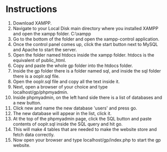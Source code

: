 Instructions
================
1) Download XAMPP.
2) Navigate to your Local Disk main directory where you installed XAMPP and open the xampp folder. C:\xampp
3) Go to the bottom of the folder and open the xampp-control application.
4) Once the control panel comes up, click the start button next to MySQL and Apache to start the server.
5) Open the folder named htdocs inside the xampp folder. htdocs is the equivalent of public_html.
6) Copy and paste the whole gp folder into the htdocs folder.
7) Inside the gp folder there is a folder named sql, and inside the sql folder there is a ooplr.sql file.
8) Open the ooplr.sql file and copy all the text inside it.
9) Next, open a browser of your choice and type localhost/gp/phpmyadmin.
10) Inside phpmyadmin, on the left hand side there is a list of databases and a new button.
11) Click new and name the new database 'users' and press go.
12) The new database will appear in the list, click it.
13) At the top of the phpmyadmin page, click the SQL button and paste contents of ooplr.sql inside the SQL query and hit go.
14) This will make 4 tables that are needed to make the website store and fetch data correctly.
15) Now open your browser and type localhost/gp/index.php to start the gp website. 
